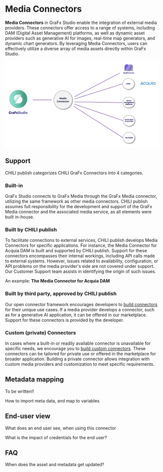 # Media Connectors

**Media Connectors** in GraFx Studio enable the integration of external media providers. These connectors offer access to a range of systems, including DAM (Digital Asset Management) platforms, as well as dynamic asset providers such as generative AI for images, real-time map generators, and dynamic chart generators. By leveraging Media Connectors, users can effectively utilize a diverse array of media assets directly within GraFx Studio.

![ui](connector2.png)

## Support

CHILI publish categorizes CHILI GraFx Connectors into 4 categories.

### Built-in

GraFx Studio connects to GraFx Media through the GraFx Media connector, utilizing the same framework as other media connectors. CHILI publish assumes full responsibility for the development and support of the GraFx Media connector and the associated media service, as all elements were built in-house.

### Built by CHILI publish

To facilitate connections to external services, CHILI publish develops Media Connectors for specific applications. For instance, the Media Connector for Acquia DAM is built and supported by CHILI publish. Support for these connectors encompasses their internal workings, including API calls made to external systems. However, issues related to availability, configuration, or API problems on the media provider's side are not covered under support. Our Customer Support team assists in identifying the origin of such issues.

An example: **The Media Connector for Acquia DAM**

### Built by third party, approved by CHILI publish

Our open connector framework encourages developers to [build connectors](/GraFx-Developers/connectors/build-media-connector/) for their unique use 	cases. If a media provider develops a connector, such as for a generative AI application, it can be offered in our marketplace. Support for these connectors is provided by the developer.

### Custom (private) Connectors

In cases where a built-in or readily available connector is unavailable for specific needs, we encourage you to [build custom connectors](/GraFx-Developers/connectors/build-media-connector/). These connectors can be tailored for private use or offered in the marketplace for broader application. Building a private connector allows integration with custom media providers and customization to meet specific requirements.

## Metadata mapping

To be written!!

How to import meta data, and map to variables


## End-user view

What does an end user see, when using this connector

What is the impact of credentials for the end user?

## FAQ

When does the asset and metadata get updated?